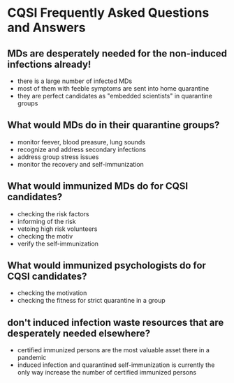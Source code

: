 # CQSI Frequently Asked Questions and Answers

## MDs are desperately needed for the non-induced infections already!

- there is a large number of infected MDs
- most of them with feeble symptoms are sent into home quarantine
- they are perfect candidates as "embedded scientists" in quarantine groups

## What would MDs do in their quarantine groups?

- monitor feever, blood preasure, lung sounds
- recognize and address secondary infections
- address group stress issues
- monitor the recovery and self-immunization

## What would immunized MDs do for CQSI candidates?

- checking the risk factors
- informing of the risk
- vetoing high risk volunteers
- checking the motiv
- verify the self-immunization

## What would immunized psychologists do for CQSI candidates?

- checking the motivation
- checking the fitness for strict quarantine in a group

## don't induced infection waste resources that are desperately needed elsewhere?

- certified immunized persons are the most valuable asset there in a pandemic
- induced infection and quarantined self-immunization is currently the only way increase the number of certified immunized persons
